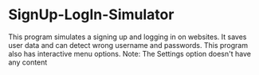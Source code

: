 # SignUp-LogIn-Simulator
This program simulates a signing up and logging in on websites. It saves user data and can detect wrong username and passwords. This program also has interactive menu options.
Note: The Settings option doesn't have any content
